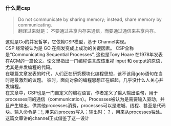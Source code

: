 ### 什么是csp
> Do not communicate by sharing memory; instead, share memory by communicating.  
翻译过来就是： 不要通过共享内存来通信，而要通过通信来共享内存。 

这就是Go的并发哲学，它依赖CSP模型，基于 Channel实现。  
CSP 经常被认为是 GO 在病发变成上成功的关键因素。 CSP全称是“Communicating Sequential Processes”, 这也是Tony Hoare 在1978年发表在ACM的一篇论文。论文里指出一门编程语言应该重视 input 和 output的原语，尤其是并发编程的代码。  
在哪篇文章发表的时代，人们正在研究模块化编程思想，该不该用goto语句在当时是最激烈的议题。 彼时，面向对象的编程思想正在崛起，几乎没什么人关心并发编程。  
在文章中，CSP也是一门自定义的编程语言，作者定义了输入输出语句，用于processes间的通信（communication）。Processes被认为是需要输入驱动，并且产生输出，供其他processes消费，processes可以是进城、线程、甚至是代码块。输入命令是：!, 用来向process写入；输出时：？，用来从processes独处。这篇文章讲的channel正式借鉴了这一设计